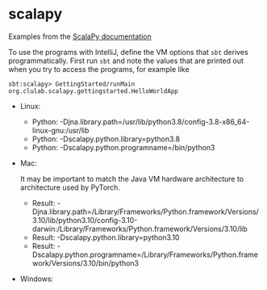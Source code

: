 # scalapy

Examples from the [ScalaPy documentation](https://scalapy.dev/docs/)

To use the programs with IntelliJ, define the VM options that `sbt` derives programmatically.  First run `sbt` and note the values that are printed out when you try to access the programs, for example like

```
sbt:scalapy> GettingStarted/runMain org.clulab.scalapy.gettingstarted.HelloWorldApp
```

* Linux:

    * Python: -Djna.library.path=/usr/lib/python3.8/config-3.8-x86_64-linux-gnu:/usr/lib
    * Python: -Dscalapy.python.library=python3.8
    * Python: -Dscalapy.python.programname=/bin/python3


* Mac:

    It may be important to match the Java VM hardware architecture to architecture used by PyTorch.

    * Result: -Djna.library.path=/Library/Frameworks/Python.framework/Versions/3.10/lib/python3.10/config-3.10-darwin:/Library/Frameworks/Python.framework/Versions/3.10/lib
    * Result: -Dscalapy.python.library=python3.10
    * Result: -Dscalapy.python.programname=/Library/Frameworks/Python.framework/Versions/3.10/bin/python3


* Windows:

